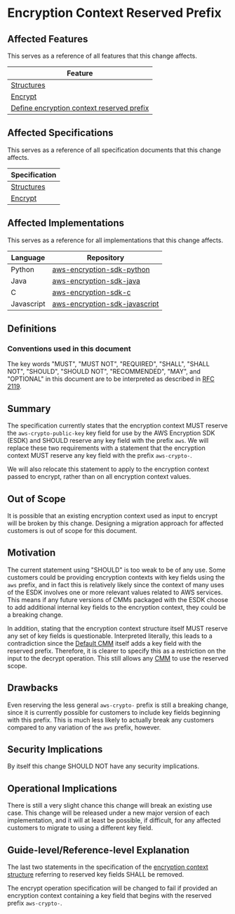 [//]: # "Copyright Amazon.com Inc. or its affiliates. All Rights Reserved."
[//]: # "SPDX-License-Identifier: CC-BY-SA-4.0"

# Encryption Context Reserved Prefix

## Affected Features

This serves as a reference of all features that this change affects.

| Feature                                                                                                            |
| ------------------------------------------------------------------------------------------------------------------ |
| [Structures](../../framework/structures.md)                                                                        |
| [Encrypt](../../client-apis/encrypt.md)                                                                            |
| [Define encryption context reserved prefix](https://github.com/awslabs/aws-encryption-sdk-specification/issues/23) |

## Affected Specifications

This serves as a reference of all specification documents that this change affects.

| Specification                               |
| ------------------------------------------- |
| [Structures](../../framework/structures.md) |
| [Encrypt](../../client-apis/encrypt.md)     |

## Affected Implementations

This serves as a reference for all implementations that this change affects.

| Language   | Repository                                                                            |
| ---------- | ------------------------------------------------------------------------------------- |
| Python     | [aws-encryption-sdk-python](https://github.com/aws/aws-encryption-sdk-python)         |
| Java       | [aws-encryption-sdk-java](https://github.com/aws/aws-encryption-sdk-java)             |
| C          | [aws-encryption-sdk-c](https://github.com/aws/aws-encryption-sdk-c)                   |
| Javascript | [aws-encryption-sdk-javascript](https://github.com/aws/aws-encryption-sdk-javascript) |

## Definitions

### Conventions used in this document

The key words
"MUST", "MUST NOT", "REQUIRED", "SHALL", "SHALL NOT",
"SHOULD", "SHOULD NOT", "RECOMMENDED", "MAY", and "OPTIONAL"
in this document are to be interpreted as described in
[RFC 2119](https://tools.ietf.org/html/rfc2119).

## Summary

The specification currently states that the encryption context
MUST reserve the `aws-crypto-public-key` key field for use by the AWS Encryption SDK (ESDK)
and SHOULD reserve any key field with the prefix `aws`.
We will replace these two requirements with a statement that the encryption context
MUST reserve any key field with the prefix `aws-crypto-`.

We will also relocate this statement to apply to the encryption context passed to encrypt,
rather than on all encryption context values.

## Out of Scope

It is possible that an existing encryption context used as input to encrypt
will be broken by this change.
Designing a migration approach for affected customers
is out of scope for this document.

## Motivation

The current statement using "SHOULD" is too weak to be of any use.
Some customers could be providing encryption contexts
with key fields using the `aws` prefix,
and in fact this is relatively likely
since the context of many uses of the ESDK
involves one or more relevant values related to AWS services.
This means if any future versions of CMMs packaged with the ESDK
choose to add additional internal key fields to the encryption context,
they could be a breaking change.

In addition, stating that the encryption context structure itself
MUST reserve any set of key fields
is questionable.
Interpreted literally, this leads to a contradiction
since the [Default CMM](../../framework/default-cmm.md) itself adds a key field with the reserved prefix.
Therefore, it is clearer to specify this
as a restriction on the input to the decrypt operation.
This still allows any [CMM](../../framework/cmm-interface.md) to use the reserved scope.

## Drawbacks

Even reserving the less general `aws-crypto-` prefix
is still a breaking change,
since it is currently possible for customers
to include key fields beginning with this prefix.
This is much less likely to actually break any customers
compared to any variation of the `aws` prefix, however.

## Security Implications

By itself this change SHOULD NOT have any security implications.

## Operational Implications

There is still a very slight chance
this change will break an existing use case.
This change will be released under a new major version of each implementation,
and it will at least be possible, if difficult,
for any affected customers to migrate to using a different key field.

## Guide-level/Reference-level Explanation

The last two statements in the specification of the [encryption context structure](../../framework/structures.md#encryption-context)
referring to reserved key fields SHALL be removed.

The encrypt operation specification will be changed to fail
if provided an encryption context containing a key field
that begins with the reserved prefix `aws-crypto-`.
